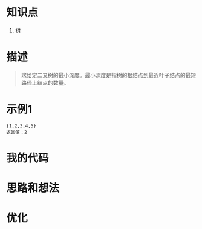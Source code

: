 # 知识点
1. 树


# 描述
>求给定二叉树的最小深度。最小深度是指树的根结点到最近叶子结点的最短路径上结点的数量。

# 示例1

```
{1,2,3,4,5}
返回值：2
```

# 我的代码


# 思路和想法

# 优化
